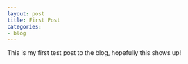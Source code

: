 ```yaml
---
layout: post
title: First Post
categories:
- blog
---
```


This is my first test post to the blog, hopefully this shows up!
